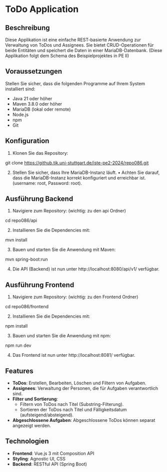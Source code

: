 # ToDo Application

## Beschreibung

Diese Applikation ist eine einfache REST-basierte Anwendung zur Verwaltung von ToDos und Assignees. Sie bietet CRUD-Operationen für beide Entitäten und speichert die Daten in einer MariaDB-Datenbank.
(Diese Applikation folgt dem Schema des Beispielprojektes in PE II)

## Voraussetzungen

Stellen Sie sicher, dass die folgenden Programme auf Ihrem System installiert sind:

- Java 21 oder höher
- Maven 3.8.0 oder höher
- MariaDB (lokal oder remote)
- Node.js
- npm
- Git

## Konfiguration

1. Klonen Sie das Repository:

git clone https://github.tik.uni-stuttgart.de/iste-pe2-2024/repo086.git

2. Stellen Sie sicher, dass Ihre MariaDB-Instanz läuft.
   • Achten Sie darauf, dass die MariaDB-Instanz korrekt konfiguriert und erreichbar ist. (username: root, Password: root).

## Ausführung Backend

1. Navigiere zum Repository: (wichtig: zu den api Ordner)

cd repo086/api

2. Installieren Sie die Dependencies mit:

mvn install

3. Bauen und starten Sie die Anwendung mit Maven:

mvn spring-boot:run

4. Die API (Backend) ist nun unter http://localhost:8080/api/v1/ verfügbar.

## Ausführung Frontend

1. Navigiere zum Repository: (wichtig: zu den Frontend Ordner)

cd repo086/frontend

2. Installieren Sie die Dependencies mit:

npm install

3. Bauen und starten Sie die Anwendung mit npm:

npm run dev

4. Das Frontend ist nun unter http://localhost:8081/ verfügbar.

## Features

- **ToDos**: Erstellen, Bearbeiten, Löschen und Filtern von Aufgaben.
- **Assignees**: Verwaltung der Personen, die für Aufgaben verantwortlich sind.
- **Filter und Sortierung**:
  - Filtern von ToDos nach Titel (Substring-Filterung).
  - Sortieren der ToDos nach Titel und Fälligkeitsdatum (aufsteigend/absteigend).
- **Abgeschlossene Aufgaben**: Abgeschlossene ToDos können separat angezeigt werden.

## Technologien

- **Frontend**: Vue.js 3 mit Composition API
- **Styling**: Agnostic UI, CSS
- **Backend**: RESTful API (Spring Boot)
